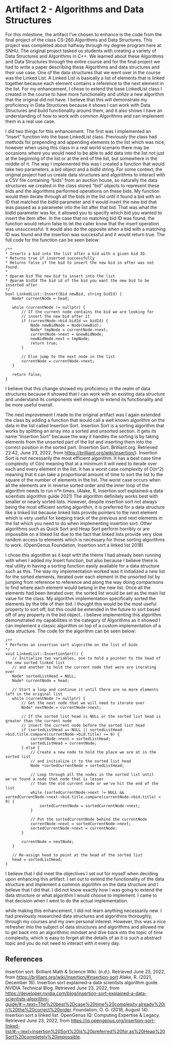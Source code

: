 # Artifact 2 - Algorithms and Data Structures

For this milestone, the artifact I’ve chosen to enhance is the code from the final project of the class CS-260 Algorithms and Data Structures. This project was completed about halfway through my degree program here at SNHU. The original project tasked us students with creating a variety of Data Structures and Algorithms in C++. We learned about these Algorithms and Data Structures through the entire course and for the final project we had to write a paper describing these Algorithms and data structures and their use case. One of the data structures that we went over in the course was the Linked List. A Linked List is basically a list of elements that is linked together because each element contains a reference to the next element in the list. For my enhancement, I chose to extend the base LinkedList class I created in the course to have more functionality and utilize a new algorithm that the original did not have. I believe that this will demonstrate my proficiency in Data Structures because it shows I can work with Data Structures and build functionality around them, and it also shows I have an understanding of how to work with common Algorithms and can implement them in a real use case.

I did two things for this enhancement. The first was I implemented an “Insert” function into the base LinkedList class. Previously the class had methods for prepending and appending elements to the list which was nice, however when using this class in a real world scenario there may be occasions where you would need to be able to add data into the list not just at the beginning of the list or at the end of the list, but somewhere in the middle of it. The way I implemented this was I created a function that would take two parameters, a bid object and a bidId string. For some context, the original project had us create data structures and algorithms to interact with a CSV file containing “bids” from an auction house, so naturally the data structures we created in the class stored “bid” objects to represent these bids and the algorithms performed operations on these bids. My function would then iterate through all the bids in the list until it found a bid with an ID that matched the bidId parameter and it would insert the new bid that was passed as a parameter into the list after that bid. That was what the bidId parameter was for, it allowed you to specify which bid you wanted to insert the item after. In the case that no matching bid ID was found, the function would return false to let the caller know that the insert operation was unsuccessful. It would also do the opposite when a bid with a matching ID was found and the insertion was successful and it would return true. The full code for the function can be seen below:
  
```
/**
* Inserts a bid into the list after a bid with a given bid ID.
* Returns true if inserted successfully
* Returns false if the bid to insert the new bid in after was not found.
*
* @param bid The new bid to insert into the list
* @param bidId The bid id of the bid you want the new bid to be inserted after
*/
bool LinkedList::Insert(Bid newBid, string bidId) {
   Node* currentNode = head;
 
   while (currentNode != nullptr) {
       // If the current node contains the bid we are looking for
       // insert the new bid after it
       if (currentNode->bid.bidId == bidId) {
           Node newBidNode = Node(newBid);
           Node* tmpNode = currentNode->next;
           currentNode->next = &newBidNode;
           newBidNode.next = tmpNode;
           return true;
       }
 
       // Else jump to the next node in the list
       currentNode = currentNode->next;
   }
 
   return false;
}
```

I believe that this change showed my proficiency in the realm of data structures because it showed that I can work with an existing data structure and understand its components well enough to extend its functionality and be more useful overall.

The next improvement I made to the original artifact was I again extended the class by adding a function that would call a well known algorithm on the data in the list called Insertion Sort. Insertion Sort is a sorting algorithm that works by splitting an array into a sorted and unsorted section. It gets its name “Insertion Sort” because the way it handles the sorting is by taking elements from the unsorted part of the list and inserting them into the correct position in the sorted part. (Insertion Sort. Brilliant.org. Retrieved 22:42, June 23, 2022, from https://brilliant.org/wiki/insertion/). 
Insertion Sort is not necessarily the most efficient algorithm. It has a best case time complexity of O(n) meaning that at a minimum it will need to iterate over each and every element in the list. It has a worst case complexity of O(n^2) meaning that it can take a proportional amount of time to sort the list to the square of the number of elements in the list. The worst case occurs when all the elements are in reverse sorted order and the inner loop of the algorithm needs to run n*n times. (Alake, R, Insertion sort explained–a data scientists algorithm guide 2021)
The algorithm definitely works best with smaller or nearly sorted lists. However, despite insertion sort not always being the most efficient sorting algorithm, it is preferred for a data structure like a linked list because linked lists provide pointers to the next element which is very useful for keeping track of the previous and next elements in the list which you need to do when implementing insertion sort. Other algorithms such as Quick Sort and Heap Sort perform horribly or are impossible on a linked list due to the fact that linked lists provide very slow random access to elements which is necessary for those sorting algorithms to work. (OpenGenus Foundation, Insertion sort a linked list 2018) 

I chose this algorithm as it kept with the theme I had already been running with when I added my Insert function, but also because I believe there is real utility in having a sorting function easily available for a data structure such as this. The way my implementation worked was it initialized a new list for the sorted elements, iterated over each element in the unsorted list by jumping from reference to reference and along the way doing comparisons to find where each element would belong in the new list. Once all the elements had been iterated over, the sorted list would be set as the main list value for the class. My algorithm implementation specifically sorted the elements by the title of their bid. I thought this would be the most useful property to sort off, but this could be extended in the future to sort based off of any property in the bid object.. I believe implementing this algorithm demonstrated my capabilities in the category of Algorithms as it showed I can implement a classic algorithm on top of a custom implementation of a data structure. The code for the algorithm can be seen below:

```
/**
* Performs an insertion sort algorithm on the list of bids
*/
void LinkedList::InsertionSort() {
   // Initialize two variables, one to hold a pointer to the head of the new sorted linked list
   // and another to hold the current node that were are iterating over
   Node* sortedListHead = NULL;
   Node* currentNode = head;
 
   // Start a loop and continue it until there are no more elements left in the original list
   while (currentNode != nullptr) {
       // Get the next node that we will need to iterate over
       Node* nextNode = currentNode->next;
 
       // If the sorted list head is NULL or the sorted list head is greater than the current node
       // insert the current node before the sorted list head
       if (sortedListHead == NULL || sortedListHead->bid.title.compare(currentNode->bid.title) >= 0) {
           currentNode->next = sortedListHead;
           sortedListHead = currentNode;
       } else {
           // Create a new node to hold the place we are at in the sorted list
           // and initialize it to the sorted list head
           Node *sortedCurrentNode = sortedListHead;
 
           // Loop through all the nodes in the sorted list until we've found a node that node that is lesser
           // than the old current node or we've hit the end of the list
           while (sortedCurrentNode->next != NULL && sortedCurrentNode->next->bid.title.compare(currentNode->bid.title) < 0) {
               sortedCurrentNode = sortedCurrentNode->next;
           }
 
           // Put the sortedCurrentNode behind the currentNode
           currentNode->next = sortedCurrentNode->next;
           sortedCurrentNode->next = currentNode;
       }
 
       currentNode = nextNode;
   }
 
   // Re-assign head to point at the head of the sorted list
   head = sortedListHead;
}
```

I believe that I did meet the objectives I set out for myself when deciding upon enhancing this artifact. I set out to extend the functionality of the data structure and implement a common algorithm on the data structure and I believe that I did that. I did not know exactly how I was going to extend the data structure or what algorithm I would choose to implement. I came to that decision when I went to do the actual implementation. 

while making this enhancement, I did not learn anything necessarily new. I had previously researched data structures and algorithms thoroughly, through my courses and my own personal interest. However, this was a nice refresher into the subject of data structures and algorithms and allowed me to get back into an algorithmic mindset and dive back into the topic of time complexity, which is easy to forget all the details of as it is such a abstract topic and you do not need to interact with it every day.

## References
Insertion sort. Brilliant Math & Science Wiki. (n.d.). Retrieved June 23, 2022, from https://brilliant.org/wiki/insertion/#insertion-sort 
Alake, R. (2021, December 16). Insertion sort explained–a data scientists algorithm guide. NVIDIA Technical Blog. Retrieved June 23, 2022, from https://developer.nvidia.com/blog/insertion-sort-explained-a-data-scientists-algorithm-guide/#:~:text=The%20best%2Dcase%20time%20complexity,already%20in%20the%20correct%20order. 
Foundation, O. G. (2018, August 14). Insertion sort a linked list. OpenGenus IQ: Computing Expertise & Legacy. Retrieved June 23, 2022, from https://iq.opengenus.org/insertion-sort-linked-list/#:~:text=Insertion%20Sort%20is%20preferred%20for,as%20Heap%20Sort%20completely%20impossible. 
